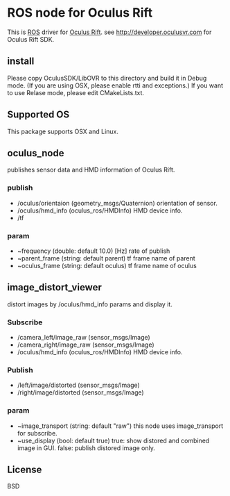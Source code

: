 ROS node for Oculus Rift
=========================
This is [ROS](http://ros.org) driver for [Oculus Rift](http://www.oculusvr.com).
see http://developer.oculusvr.com for Oculus Rift SDK.

install
-----------------
Please copy OculusSDK/LibOVR to this directory and build it in Debug mode.
(If you are using OSX, please enable rtti and exceptions.)
If you want to use Relase mode, please edit CMakeLists.txt.

Supported OS
-----------------
This package supports OSX and Linux.

oculus_node
------------------
publishes sensor data and HMD information of Oculus Rift.

### publish

* /oculus/orientaion (geometry_msgs/Quaternion) orientation of sensor.
* /oculus/hmd_info (oculus_ros/HMDInfo) HMD device info.
* /tf

### param
* ~frequency (double: default 10.0) [Hz] rate of publish
* ~parent_frame (string: default parent) tf frame name of parent
* ~oculus_frame (string: default oculus) tf frame name of oculus

image_distort_viewer
-------------------
distort images by /oculus/hmd_info params and display it.

### Subscribe
* /camera_left/image_raw (sensor_msgs/Image)
* /camera_right/image_raw (sensor_msgs/Image)
* /oculus/hmd_info (oculus_ros/HMDInfo) HMD device info.

### Publish
* /left/image/distorted (sensor_msgs/Image)
* /right/image/distorted (sensor_msgs/Image)

### param
* ~image_transport (string: default "raw") this node uses image_transport for subscribe.
* ~use_display (bool: default true) true: show distored and combined image in GUI. false: publish distored image only.

License
-----------
BSD
